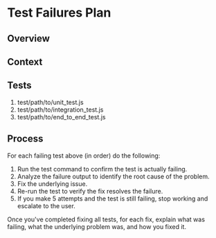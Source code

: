 # Test Failures Plan

## Overview

<!-- Write a brief description of the failing tests and the approach to fix them systematically. -->

## Context

<!-- Summarize the recent changes that may have caused the failures. -->

## Tests

<!--
List the failing tests provided in the arguments as a numbered list.

Order tests from lowest to highest to facilitate efficient root cause identification:

1. Testing pyramid level: unit → integration → end-to-end
2. Architectural abstraction: Consider the project's specific architecture to determine what constitutes low-level vs high-level within each testing tier (e.g., models → services → controllers → UI components)

Output only the test file paths with numbers—no subsections or abstraction labels.
-->

1. test/path/to/unit_test.js
2. test/path/to/integration_test.js
3. test/path/to/end_to_end_test.js

## Process

<!-- Copy this Process section exactly as written, without modification: -->

For each failing test above (in order) do the following:

1. Run the test command to confirm the test is actually failing.
2. Analyze the failure output to identify the root cause of the problem.
3. Fix the underlying issue.
4. Re-run the test to verify the fix resolves the failure.
5. If you make 5 attempts and the test is still failing, stop working and escalate to the user.

Once you've completed fixing all tests, for each fix, explain what was failing, what the underlying problem was, and how you fixed it.
